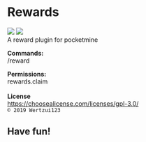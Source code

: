 # Rewards
<a href="https://poggit.pmmp.io/p/Rewards"><img src="https://poggit.pmmp.io/shield.state/Rewards"></a>
<a href="https://poggit.pmmp.io/p/Rewards"><img src="https://poggit.pmmp.io/shield.api/Rewards"></a>
<br>A reward plugin for pocketmine

<b>Commands:</b>
<br>/reward

<b>Permissions:</b>
<br>rewards.claim
<br>
<br><b>License</b>
<br>https://choosealicense.com/licenses/gpl-3.0/
<br><code>© 2019 Wertzui123</code>
<h2>Have fun!</h2>
